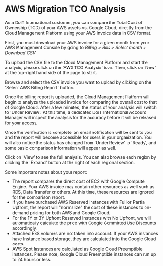 # AWS Migration TCO Analysis

As a DoiT International customer, you can compare the Total Cost of Ownership \(TCO\) of your AWS assets vs. Google Cloud, directly from the Cloud Management Platform using your AWS invoice data in CSV format.

First, you must download your AWS invoice for a given month from your AWS Management Console by going to _Billing &gt; Bills &gt; Select month &gt; Download CSV_.

To upload the CSV file to the Cloud Management Platform and start the analysis, please click on the 'AWS TCO Analysis' icon. Then, click on 'New' at the top-right hand side of the page to start.

Browse and select the CSV invoice you want to upload by clicking on the 'Select AWS Billing Report' button.

Once the billing report is uploaded, the Cloud Management Platform will begin to analyze the uploaded invoice for comparing the overall cost to that of Google Cloud. After a few minutes, the status of your analysis will switch to 'Under Review'. At this time, a dedicated DoiT International Account Manager will inspect the analysis for the accuracy before it will be released for your access. 

Once the verification is complete, an email notification will be sent to you and the report will become accessible for users in your organization. You will also notice the status has changed from 'Under Review' to 'Ready', and some basic comparison information will appear as well. 

Click on 'View' to see the full analysis. You can also browse each region by clicking the 'Expand' button at the right of each regional section.

Some important notes about your report:

* The report compares the direct cost of EC2 with Google Compute Engine. Your AWS invoice may contain other resources as well such as RDS, Data Transfer or others. At this time, these resources are ignored for the comparison report.
* If you have purchased AWS Reserved Instances with Full or Partial Upfront, the report will "normalize" the cost of these instances to on-demand pricing for both AWS and Google Cloud.
* For the 1Y or 3Y Upfront Reserved Instances with No Upfront, we will automatically calculate the price with Google Committed Use Discounts accordingly.
* Attached EBS volumes are not taken into account. If your AWS instances have Instance based storage, they are calculated into the Google Cloud costs.
* AWS Spot Instances are calculated as Google Cloud Preemptible instances. Please note, Google Cloud Preemptible instances can run up to 24 hours or less.

